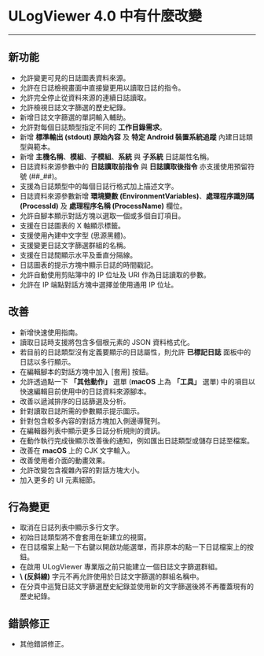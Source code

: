 ﻿# ULogViewer 4.0 中有什麼改變
 ---

## 新功能
+ 允許變更可見的日誌圖表資料來源。
+ 允許在日誌檢視畫面中直接變更用以讀取日誌的指令。
+ 允許完全停止從資料來源的連續日誌讀取。
+ 允許檢視日誌文字篩選的歷史紀錄。
+ 新增日誌文字篩選的單詞輸入輔助。
+ 允許對每個日誌類型指定不同的 **工作目錄需求**。
+ 新增 **標準輸出 (stdout) 原始內容** 及 **特定 Android 裝置系統追蹤** 內建日誌類型與範本。
+ 新增 **主機名稱**、**模組**、**子模組**、**系統** 與 **子系統** 日誌屬性名稱。
+ 日誌資料來源參數中的 **日誌讀取前指令** 與 **日誌讀取後指令** 亦支援使用預留符號 (##_##)。
+ 支援為日誌類型中的每個日誌行格式加上描述文字。
+ 日誌資料來源參數新增 **環境變數 (EnvironmentVariables)**、**處理程序識別碼 (ProcessId)** 及 **處理程序名稱 (ProcessName)** 欄位。
+ 允許自腳本顯示對話方塊以選取一個或多個自訂項目。
+ 支援在日誌圖表的 X 軸顯示標籤。
+ 支援使用內建中文字型 (思源黑體)。
+ 支援變更日誌文字篩選群組的名稱。
+ 支援在日誌間顯示水平及垂直分隔線。
+ 日誌圖表的提示方塊中顯示日誌的時間戳記。
+ 允許自動使用剪貼簿中的 IP 位址及 URI 作為日誌讀取的參數。
+ 允許在 IP 端點對話方塊中選擇並使用通用 IP 位址。

## 改善
+ 新增快速使用指南。
+ 讀取日誌時支援將包含多個根元素的 JSON 資料格式化。
+ 若目前的日誌類型沒有定義要顯示的日誌屬性，則允許 **已標記日誌** 面板中的日誌以多行顯示。
+ 在編輯腳本的對話方塊中加入 [套用] 按鈕。
+ 允許透過點一下 **「其他動作」** 選單 (**macOS** 上為 **「工具」** 選單) 中的項目以快速編輯目前使用中的日誌資料來源腳本。
+ 改善以遞減排序的日誌篩選及分析。
+ 針對讀取日誌所需的參數顯示提示圖示。
+ 針對包含較多內容的對話方塊加入側邊導覽列。
+ 在編輯器列表中顯示更多日誌分析規則的資訊。
+ 在動作執行完成後顯示改善後的通知，例如匯出日誌類型或儲存日誌至檔案。
+ 改善在 **macOS** 上的 CJK 文字輸入。
+ 改善使用者介面的動畫效果。
+ 允許改變包含複雜內容的對話方塊大小。
+ 加入更多的 UI 元素細節。

## 行為變更
+ 取消在日誌列表中顯示多行文字。
+ 初始日誌類型將不會套用在新建立的視窗。
+ 在日誌檔案上點一下右鍵以開啟功能選單，而非原本的點一下日誌檔案上的按鈕。
+ 在啟用 ULogViewer 專業版之前只能建立一個日誌文字篩選群組。
+ **\\ (反斜線)** 字元不再允許使用於日誌文字篩選的群組名稱中。
+ 在分頁中巡覽日誌文字篩選歷史紀錄並使用新的文字篩選後將不再覆蓋現有的歷史紀錄。

## 錯誤修正
+ 其他錯誤修正。